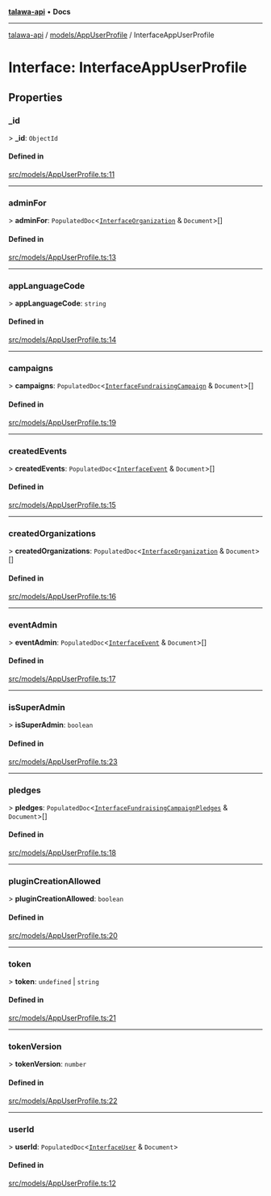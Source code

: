 [**talawa-api**](../../../README.md) • **Docs**

***

[talawa-api](../../../modules.md) / [models/AppUserProfile](../README.md) / InterfaceAppUserProfile

# Interface: InterfaceAppUserProfile

## Properties

### \_id

\> **\_id**: `ObjectId`

#### Defined in

[src/models/AppUserProfile.ts:11](https://github.com/PalisadoesFoundation/talawa-api/blob/f4877b986932181336f42a7336754de05976cd97/src/models/AppUserProfile.ts#L11)

***

### adminFor

\> **adminFor**: `PopulatedDoc`\<[`InterfaceOrganization`](../../Organization/interfaces/InterfaceOrganization.md) & `Document`\>[]

#### Defined in

[src/models/AppUserProfile.ts:13](https://github.com/PalisadoesFoundation/talawa-api/blob/f4877b986932181336f42a7336754de05976cd97/src/models/AppUserProfile.ts#L13)

***

### appLanguageCode

\> **appLanguageCode**: `string`

#### Defined in

[src/models/AppUserProfile.ts:14](https://github.com/PalisadoesFoundation/talawa-api/blob/f4877b986932181336f42a7336754de05976cd97/src/models/AppUserProfile.ts#L14)

***

### campaigns

\> **campaigns**: `PopulatedDoc`\<[`InterfaceFundraisingCampaign`](../../FundraisingCampaign/interfaces/InterfaceFundraisingCampaign.md) & `Document`\>[]

#### Defined in

[src/models/AppUserProfile.ts:19](https://github.com/PalisadoesFoundation/talawa-api/blob/f4877b986932181336f42a7336754de05976cd97/src/models/AppUserProfile.ts#L19)

***

### createdEvents

\> **createdEvents**: `PopulatedDoc`\<[`InterfaceEvent`](../../Event/interfaces/InterfaceEvent.md) & `Document`\>[]

#### Defined in

[src/models/AppUserProfile.ts:15](https://github.com/PalisadoesFoundation/talawa-api/blob/f4877b986932181336f42a7336754de05976cd97/src/models/AppUserProfile.ts#L15)

***

### createdOrganizations

\> **createdOrganizations**: `PopulatedDoc`\<[`InterfaceOrganization`](../../Organization/interfaces/InterfaceOrganization.md) & `Document`\>[]

#### Defined in

[src/models/AppUserProfile.ts:16](https://github.com/PalisadoesFoundation/talawa-api/blob/f4877b986932181336f42a7336754de05976cd97/src/models/AppUserProfile.ts#L16)

***

### eventAdmin

\> **eventAdmin**: `PopulatedDoc`\<[`InterfaceEvent`](../../Event/interfaces/InterfaceEvent.md) & `Document`\>[]

#### Defined in

[src/models/AppUserProfile.ts:17](https://github.com/PalisadoesFoundation/talawa-api/blob/f4877b986932181336f42a7336754de05976cd97/src/models/AppUserProfile.ts#L17)

***

### isSuperAdmin

\> **isSuperAdmin**: `boolean`

#### Defined in

[src/models/AppUserProfile.ts:23](https://github.com/PalisadoesFoundation/talawa-api/blob/f4877b986932181336f42a7336754de05976cd97/src/models/AppUserProfile.ts#L23)

***

### pledges

\> **pledges**: `PopulatedDoc`\<[`InterfaceFundraisingCampaignPledges`](../../FundraisingCampaignPledge/interfaces/InterfaceFundraisingCampaignPledges.md) & `Document`\>[]

#### Defined in

[src/models/AppUserProfile.ts:18](https://github.com/PalisadoesFoundation/talawa-api/blob/f4877b986932181336f42a7336754de05976cd97/src/models/AppUserProfile.ts#L18)

***

### pluginCreationAllowed

\> **pluginCreationAllowed**: `boolean`

#### Defined in

[src/models/AppUserProfile.ts:20](https://github.com/PalisadoesFoundation/talawa-api/blob/f4877b986932181336f42a7336754de05976cd97/src/models/AppUserProfile.ts#L20)

***

### token

\> **token**: `undefined` \| `string`

#### Defined in

[src/models/AppUserProfile.ts:21](https://github.com/PalisadoesFoundation/talawa-api/blob/f4877b986932181336f42a7336754de05976cd97/src/models/AppUserProfile.ts#L21)

***

### tokenVersion

\> **tokenVersion**: `number`

#### Defined in

[src/models/AppUserProfile.ts:22](https://github.com/PalisadoesFoundation/talawa-api/blob/f4877b986932181336f42a7336754de05976cd97/src/models/AppUserProfile.ts#L22)

***

### userId

\> **userId**: `PopulatedDoc`\<[`InterfaceUser`](../../User/interfaces/InterfaceUser.md) & `Document`\>

#### Defined in

[src/models/AppUserProfile.ts:12](https://github.com/PalisadoesFoundation/talawa-api/blob/f4877b986932181336f42a7336754de05976cd97/src/models/AppUserProfile.ts#L12)
